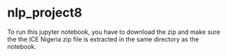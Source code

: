 # nlp_project8

To run this jupyter notebook, you have to download the zip and make sure the the ICE Nigeria zip file is extracted in the same directory as the notebook.

